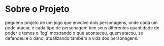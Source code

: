 # Sobre o Projeto
 pequeno projeto de um jogo que envolve dois personagens, onde cada um pode atacar, e cada tipo de personagem tem seus diferentes quantidade de poder
e temos o 'log' mostrando o que aconteceu, quem atacou, se defendeu e o dano, atualizando também a vida dos personagens.
